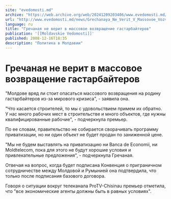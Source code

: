 ```yaml
---
site: "evedomosti.md"
archive: "https://web.archive.org/web/20241209203406/www.evedomosti.md/news/Grechanaya_Ne_Verit_V_Massovoe_Vozvrashchenie_Gastarbaiterov"
url: "http://www.evedomosti.md/news/Grechanaya_Ne_Verit_V_Massovoe_Vozvrashchenie_Gastarbaiterov"
language: ru
title: "Гречаная не верит в массовое возвращение гастарбайтеров"
publication: '[[Moldavskie Vedomosti]]'
published: 2008-12-16T18:35
description: "Политика в Молдавии"
---
```


# Гречаная не верит в массовое возвращение гастарбайтеров

"Молдове вряд ли стоит опасаться массового возвращения на родину гастарбайтеров из-за мирового кризиса", - заявила она.

"Что касается строителей, то мы с удовольствием примем их обратно. У нас много рабочих мест в строительстве и много объектов, где нужны квалифицированные рабочие", - подчеркнула премьер.

По ее словам, правительство не собирается сворачивать программу приватизации, но ни один объект не будет продан по заниженной цене.

"Мы не будем выставлять на приватизацию ни Banca de Economii, ни Moldtelecom, пока для этого не будут хорошие условия и привлекательные предложения", - подчеркнула Гречаная.

Отвечая на вопрос, когда будет подписана Конвенция о приграничном сотрудничестве между Молдовой и Румынией она подтвердила, что только после подписания базового договора.

Говоря о ситуации вокруг телеканала ProTV-Chisinau премьер отметила, что "все экономические агенты должны быть в равных условиях".